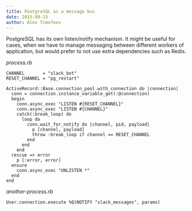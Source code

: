 ```yaml
---
title: PostgreSQL as a message bus
date: 2015-09-15
author: Alex Timofeev
---
```


PostgreSQL has its own listen/notify mechanism. It might be useful for cases, when we have to manage messaging between different workers of application, but would prefer to not use extra dependencies such as Redis.

*process.rb*

```
CHANNEL       = "slack_bot"
RESET_CHANNEL = "pg_restart"

ActiveRecord::Base.connection_pool.with_connection do |connection|
  conn = connection.instance_variable_get(:@connection)
  begin
    conn.async_exec "LISTEN #{RESET_CHANNEL}"
    conn.async_exec "LISTEN #{CHANNEL}"
    catch(:break_loop) do
      loop do
        conn.wait_for_notify do |channel, pid, payload|
          p [channel, payload]
          throw :break_loop if channel == RESET_CHANNEL
        end
      end
    end
  rescue => error
    p [:error, error]
  ensure
    conn.async_exec "UNLISTEN *"
  end
end
```

*another-process.rb*

```
User.connection.execute %Q(NOTIFY "slack_messages", params)
```
